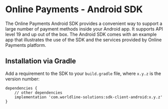 Online Payments - Android SDK
=======================

The Online Payments Android SDK provides a convenient way to support a large number of payment methods inside your Android app.
It supports API level 19 and up out of the box.
The Android SDK comes with an example app that illustrates the use of the SDK and the services provided by Online Payments platform.

Installation via Gradle
------------

Add a requirement to the SDK to your `build.gradle` file, where `x.y.z` is the version number:

    dependencies {
        // other dependencies
        implementation 'com.worldline-solutions:sdk-client-android:x.y.z'
    }
